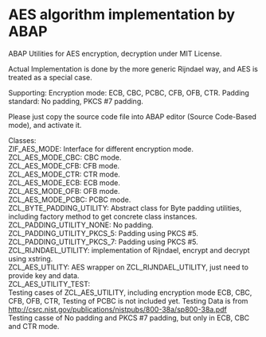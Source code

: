 # AES algorithm implementation by ABAP

ABAP Utilities for AES encryption, decryption under MIT License.

Actual Implementation is done by the more generic Rijndael way, and AES is treated as a special case.

Supporting:
  Encryption mode: ECB, CBC, PCBC, CFB, OFB, CTR.
  Padding standard: No padding, PKCS #7 padding.

Please just copy the source code file into ABAP editor (Source Code-Based mode), and activate it.

Classes:  
  ZIF_AES_MODE: Interface for different encryption mode.  
  ZCL_AES_MODE_CBC: CBC mode.  
  ZCL_AES_MODE_CFB: CFB mode.  
  ZCL_AES_MODE_CTR: CTR mode.  
  ZCL_AES_MODE_ECB: ECB mode.  
  ZCL_AES_MODE_OFB: OFB mode.  
  ZCL_AES_MODE_PCBC: PCBC mode.  
  ZCL_BYTE_PADDING_UTILITY: Abstract class for Byte padding utilities, including factory method to get concrete class instances.  
  ZCL_PADDING_UTILITY_NONE: No padding.  
  ZCL_PADDING_UTILITY_PKCS_5: Padding using PKCS #5.  
  ZCL_PADDING_UTILITY_PKCS_7: Padding using PKCS #5.  
  ZCL_RIJNDAEL_UTILITY: implementation of Rijndael, encrypt and decrypt using xstring.  
  ZCL_AES_UTILITY: AES wrapper on ZCL_RIJNDAEL_UTILITY, just need to provide key and data.  
  ZCL_AES_UTILITY_TEST:   
    Testing cases of ZCL_AES_UTILITY, including encryption mode ECB, CBC, CFB, OFB, CTR, Testing of PCBC is not included yet. Testing Data is from http://csrc.nist.gov/publications/nistpubs/800-38a/sp800-38a.pdf  
    Testing casse of No padding and PKCS #7 padding, but only in ECB, CBC and CTR mode.  
  

